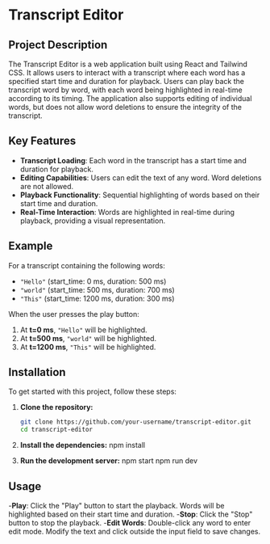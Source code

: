 # Transcript Editor

## Project Description

The Transcript Editor is a web application built using React and Tailwind CSS. It allows users to interact with a transcript where each word has a specified start time and duration for playback. Users can play back the transcript word by word, with each word being highlighted in real-time according to its timing. The application also supports editing of individual words, but does not allow word deletions to ensure the integrity of the transcript.

## Key Features

- **Transcript Loading**: Each word in the transcript has a start time and duration for playback.
- **Editing Capabilities**: Users can edit the text of any word. Word deletions are not allowed.
- **Playback Functionality**: Sequential highlighting of words based on their start time and duration.
- **Real-Time Interaction**: Words are highlighted in real-time during playback, providing a visual representation.

## Example

For a transcript containing the following words:

- `"Hello"` (start_time: 0 ms, duration: 500 ms)
- `"world"` (start_time: 500 ms, duration: 700 ms)
- `"This"` (start_time: 1200 ms, duration: 300 ms)

When the user presses the play button:
1. At **t=0 ms**, `"Hello"` will be highlighted.
2. At **t=500 ms**, `"world"` will be highlighted.
3. At **t=1200 ms**, `"This"` will be highlighted.

## Installation

To get started with this project, follow these steps:

1. **Clone the repository:**

   ```bash
   git clone https://github.com/your-username/transcript-editor.git
   cd transcript-editor
2. **Install the dependencies:**
     npm install
3. **Run the development server:**
     npm start
     npm run dev
## Usage
-**Play**: Click the "Play" button to start the playback. Words will be highlighted based on their start time and duration.
-**Stop**: Click the "Stop" button to stop the playback.
-**Edit Words**: Double-click any word to enter edit mode. Modify the text and click outside the input field to save changes.
